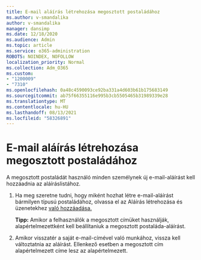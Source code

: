 ```yaml
---
title: E-mail aláírás létrehozása megosztott postaládához
ms.author: v-smandalika
author: v-smandalika
manager: dansimp
ms.date: 12/18/2020
ms.audience: Admin
ms.topic: article
ms.service: o365-administration
ROBOTS: NOINDEX, NOFOLLOW
localization_priority: Normal
ms.collection: Adm_O365
ms.custom:
- "1200009"
- "7310"
ms.openlocfilehash: 0a48c4590093ce92ba331a4d603b61b175683149
ms.sourcegitcommit: ab75f66355116e995b3cb5505465b31989339e28
ms.translationtype: MT
ms.contentlocale: hu-HU
ms.lasthandoff: 08/13/2021
ms.locfileid: "58326891"
---
```

# <a name="create-an-email-signature-for-a-shared-mailbox"></a>E-mail aláírás létrehozása megosztott postaládához

A megosztott postaládát használó minden személynek új e-mail-aláírást kell hozzáadnia az aláíráslistához.

1. Ha meg szeretne tudni, hogy miként hozhat létre e-mail-aláírást bármilyen típusú postaládához, olvassa el az Aláírás létrehozása és üzenetekhez [való hozzáadása.](https://support.office.com/article/8ee5d4f4-68fd-464a-a1c1-0e1c80bb27f2)

    **Tipp:** Amikor a felhasználók a megosztott címüket használják, alapértelmezettként kell beállítaniuk a megosztott postaláda-aláírást.
1. Amikor visszatér a saját e-mail-címével való munkához, vissza kell változtatnia az aláírást. Ellenkező esetben a megosztott cím alapértelmezett címe lesz az alapértelmezett.